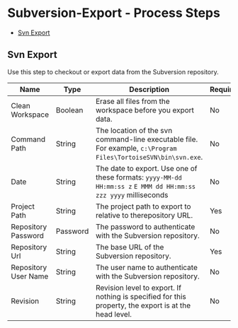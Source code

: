 
# Subversion-Export - Process Steps

* [Svn Export](#svn_export)


## Svn Export

Use this step to checkout or export data from the Subversion repository.


| Name | Type | Description                                                                                                          | Required |
| ---- | ---- | -------------------------------------------------------------------------------------------------------------------- | -------- |
| Clean Workspace | Boolean | Erase all files from the workspace before you export data. | No |
| Command Path | String | The location of the svn command-line executable file. For example, `c:\Program Files\TortoiseSVN\bin\svn.exe`. | No |
| Date | String | The date to export. Use one of these formats: `yyyy-MM-dd HH:mm:ss z` `E MMM dd HH:mm:ss zzz yyyy` milliseconds | No |
| Project Path | String | The project path to export to relative to therepository URL. | Yes |
| Repository Password | Password | The password to authenticate with the Subversion repository. | No |
| Repository Url | String | The base URL of the Subversion repository. | Yes |
| Repository User Name | String | The user name to authenticate with the Subversion repository. | No |
| Revision | String | Revision level to export. If nothing is specified for this property, the export is at the head level. | No |


